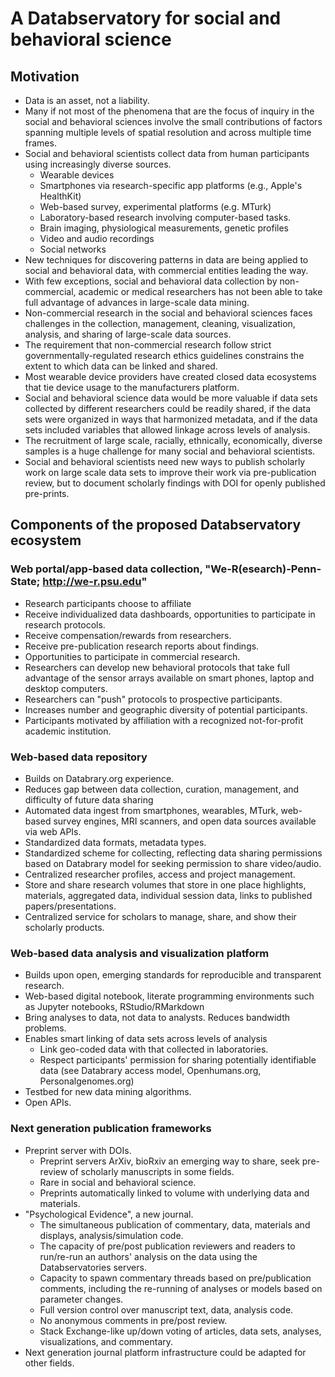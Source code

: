 # A Databservatory for social and behavioral science

## Motivation

- Data is an asset, not a liability.
- Many if not most of the phenomena that are the focus of inquiry in the social and behavioral sciences involve the small contributions of factors spanning multiple levels of spatial resolution and across multiple time frames.
- Social and behavioral scientists collect data from human participants using increasingly diverse sources.
    + Wearable devices
    + Smartphones via research-specific app platforms (e.g., Apple's HealthKit)
    + Web-based survey, experimental platforms (e.g. MTurk)
    + Laboratory-based research involving computer-based tasks.
    + Brain imaging, physiological measurements, genetic profiles
    + Video and audio recordings
    + Social networks
- New techniques for discovering patterns in data are being applied to social and behavioral data, with commercial entities leading the way.
- With few exceptions, social and behavioral data collection by non-commercial, academic or medical researchers has not been able to take full advantage of advances in large-scale data mining.
- Non-commercial research in the social and behavioral sciences faces challenges in the collection, management, cleaning, visualization, analysis, and sharing of large-scale data sources.
- The requirement that non-commercial research follow strict governmentally-regulated research ethics guidelines constrains the extent to which data can be linked and shared.
- Most wearable device providers have created closed data ecosystems that tie device usage to the manufacturers platform.
- Social and behavioral science data would be more valuable if data sets collected by different researchers could be readily shared, if the data sets were organized in ways that harmonized metadata, and if the data sets included variables that allowed linkage across levels of analysis.
- The recruitment of large scale, racially, ethnically, economically, diverse samples is a huge challenge for many social and behavioral scientists.
- Social and behavioral scientists need new ways to publish scholarly work on large scale data sets to improve their work via pre-publication review, but to document scholarly findings with DOI for openly published pre-prints.

## Components of the proposed Databservatory ecosystem

### Web portal/app-based data collection, "We-R(esearch)-Penn-State; http://we-r.psu.edu"

- Research participants choose to affiliate
- Receive individualized data dashboards, opportunities to participate in research protocols.
- Receive compensation/rewards from researchers.
- Receive pre-publication research reports about findings.
- Opportunities to participate in commercial research.
- Researchers can develop new behavioral protocols that take full advantage of the sensor arrays available on smart phones, laptop and desktop computers.
- Researchers can "push" protocols to prospective participants.
- Increases number and geographic diversity of potential participants.
- Participants motivated by affiliation with a recognized not-for-profit academic institution.

### Web-based data repository

- Builds on Databrary.org experience.
- Reduces gap between data collection, curation, management, and difficulty of future data sharing
- Automated data ingest from smartphones, wearables, MTurk, web-based survey engines, MRI scanners, and open data sources available via web APIs.
- Standardized data formats, metadata types.
- Standardized scheme for collecting, reflecting data sharing permissions based on Databrary model for seeking permission to share video/audio.
- Centralized researcher profiles, access and project management.
- Store and share research volumes that store in one place highlights, materials, aggregated data, individual session data, links to published papers/presentations.
- Centralized service for scholars to manage, share, and show their scholarly products.

### Web-based data analysis and visualization platform

- Builds upon open, emerging standards for reproducible and transparent research.
- Web-based digital notebook, literate programming environments such as Jupyter notebooks, RStudio/RMarkdown
- Bring analyses to data, not data to analysts. Reduces bandwidth problems.
- Enables smart linking of data sets across levels of analysis
    +  Link geo-coded data with that collected in laboratories.
    +  Respect participants' permission for sharing potentially identifiable data (see Databrary access model, Openhumans.org, Personalgenomes.org)
- Testbed for new data mining algorithms.
- Open APIs.

### Next generation publication frameworks

- Preprint server with DOIs.
    + Preprint servers ArXiv, bioRxiv an emerging way to share, seek pre-review of scholarly manuscripts in some fields. 
    + Rare in social and behavioral science.
    + Preprints automatically linked to volume with underlying data and materials.
- "Psychological Evidence", a new journal.
    + The simultaneous publication of commentary, data, materials and displays, analysis/simulation code.
    + The capacity of pre/post publication reviewers and readers to run/re-run an authors' analysis on the data using the Databservatories servers.
    + Capacity to spawn commentary threads based on pre/publication comments, including the re-running of analyses or models based on parameter changes.
    + Full version control over manuscript text, data, analysis code.
    + No anonymous comments in pre/post review. 
    + Stack Exchange-like up/down voting of articles, data sets, analyses, visualizations, and commentary.
- Next generation journal platform infrastructure could be adapted for other fields.

